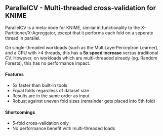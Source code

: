 ## ParallelCV - Multi-threaded cross-validation for KNIME

ParallelCV is a meta-node for KNIME, similar in functionality to the X-Partitioner/X-Agreggator, except that it performs each fold on a seperate thread in parallel.

On single-threaded workloads (such as the MultiLayerPerceptron Learner), and a CPU with >4 threads, this has a **5x speed increase** versus traditional CV. However, on workloads which are multi-threaded already (eg. Random Forests), this has no performance impact.

#### Features

- 5x faster than built-in tools
- Equal folds regardless of dataset size
- Results are in the same order as input
- Robust against uneven fold sizes (remainder gets placed into 5th fold)

#### Shortcomings

- 5-fold cross-validation only
- No performance benefit with multi-threaded loads

